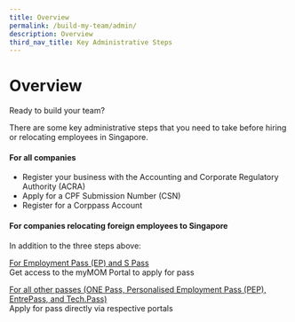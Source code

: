 ```yaml
---
title: Overview
permalink: /build-my-team/admin/
description: Overview
third_nav_title: Key Administrative Steps
---
```

# Overview

Ready to build your team? 

There are some key administrative steps that you need to take before hiring or relocating employees in Singapore.

#### For all companies
* Register your business with the Accounting and Corporate Regulatory Authority (ACRA)
* Apply for a CPF Submission Number (CSN)
* Register for a Corppass Account

#### For companies relocating foreign employees to Singapore
In addition to the three steps above:

<u> For Employment Pass (EP) and S Pass</u>
<br>Get access to the myMOM Portal to apply for pass 

<u>For all other passes (ONE Pass, Personalised Employment Pass (PEP), EntrePass, and Tech.Pass)</u>
<br>Apply for pass directly via respective portals 



